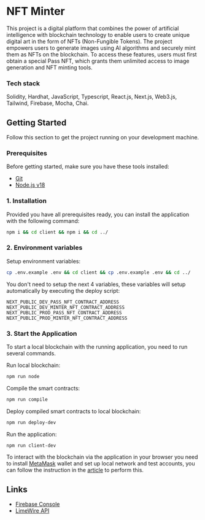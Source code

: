 # NFT Minter

This project is a digital platform that combines the power of artificial intelligence with blockchain technology to enable users to create unique digital art in the form of NFTs (Non-Fungible Tokens). The project empowers users to generate images using AI algorithms and securely mint them as NFTs on the blockchain. To access these features, users must first obtain a special Pass NFT, which grants them unlimited access to image generation and NFT minting tools.

### Tech stack

Solidity, Hardhat, JavaScript, Typescript, React.js, Next.js, Web3.js, Tailwind, Firebase, Mocha, Chai.

## Getting Started

Follow this section to get the project running on your development machine.

### Prerequisites

Before getting started, make sure you have these tools installed:

- [Git](https://git-scm.com/)
- [Node.js v18](https://nodejs.org/en/)

### 1. Installation

Provided you have all prerequisites ready, you can install the application with the following command:

```sh
npm i && cd client && npm i && cd ../
```

### 2. Environment variables

Setup environment variables:

```sh
cp .env.example .env && cd client && cp .env.example .env && cd ../
```

You don't need to setup the next 4 variables, these variables will setup automatically by executing the deploy script:

```
NEXT_PUBLIC_DEV_PASS_NFT_CONTRACT_ADDRESS
NEXT_PUBLIC_DEV_MINTER_NFT_CONTRACT_ADDRESS
NEXT_PUBLIC_PROD_PASS_NFT_CONTRACT_ADDRESS
NEXT_PUBLIC_PROD_MINTER_NFT_CONTRACT_ADDRESS
```

### 3. Start the Application

To start a local blockchain with the running application, you need to run several commands.

Run local blockchain:

```sh
npm run node
```

Compile the smart contracts:

```sh
npm run compile
```

Deploy compiled smart contracts to local blockchain:

```sh
npm run deploy-dev
```

Run the application:

```sh
npm run client-dev
```

To interact with the blockchain via the application in your browser you need to install [MetaMask](https://chromewebstore.google.com/detail/metamask/nkbihfbeogaeaoehlefnkodbefgpgknn) wallet and set up local network and test accounts, you can follow the instruction in the [article](https://medium.com/@kaishinaw/connecting-metamask-with-a-local-hardhat-network-7d8cea604dc6) to perform this.

## Links

- [Firebase Console](https://console.firebase.google.com/)
- [LimeWire API](https://developer.limewire.com/)
